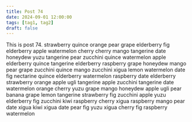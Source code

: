 ```yaml
---
title: Post 74
date: 2024-09-01 12:00:00
tags: [tag1, tag2]
draft: false
---
```

This is post 74.
strawberry
quince
orange
pear
grape
elderberry
fig
elderberry
apple
watermelon
cherry
cherry
mango
tangerine
date
honeydew
yuzu
tangerine
pear
zucchini
quince
watermelon
apple
elderberry
quince
tangerine
elderberry
raspberry
grape
honeydew
mango
pear
grape
zucchini
quince
mango
zucchini
xigua
lemon
watermelon
date
fig
nectarine
quince
elderberry
watermelon
raspberry
date
elderberry
strawberry
orange
apple
ugli
tangerine
apple
zucchini
tangerine
date
watermelon
orange
cherry
yuzu
grape
mango
honeydew
apple
ugli
pear
banana
grape
lemon
tangerine
strawberry
fig
zucchini
apple
yuzu
elderberry
fig
zucchini
kiwi
raspberry
cherry
xigua
raspberry
mango
pear
date
xigua
kiwi
xigua
date
pear
fig
yuzu
xigua
cherry
fig
raspberry
watermelon
